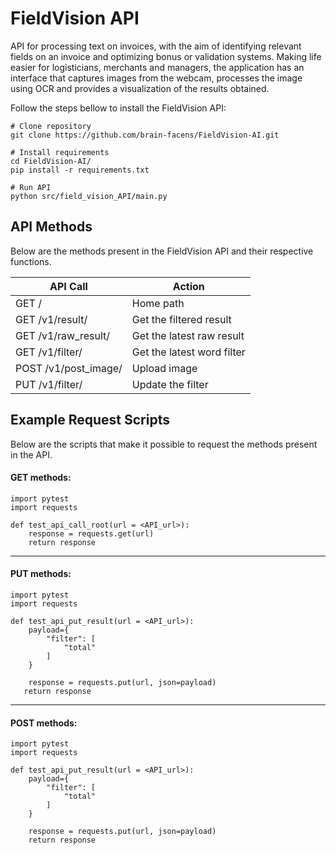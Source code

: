 # FieldVision API
API for processing text on invoices, with the aim of identifying relevant fields on an invoice and optimizing bonus or validation systems. Making life easier for logisticians, merchants and managers, the application has an interface that captures images from the webcam, processes the image using OCR and provides a visualization of the results obtained.

Follow the steps bellow to install the FieldVision API:

```
# Clone repository
git clone https://github.com/brain-facens/FieldVision-AI.git

# Install requirements
cd FieldVision-AI/
pip install -r requirements.txt

# Run API
python src/field_vision_API/main.py
```

## API Methods
Below are the methods present in the FieldVision API and their respective functions.

| API Call | Action|
|----------|-------|
| GET / | Home path |
| GET /v1/result/ | Get the filtered result |
| GET /v1/raw_result/ | Get the latest raw result |
| GET /v1/filter/ | Get the latest word filter |
| POST /v1/post_image/ | Upload image |
| PUT /v1/filter/ | Update the filter |




## Example Request Scripts
Below are the scripts that make it possible to request the methods present in the API.

#### **GET** methods:

```
import pytest
import requests

def test_api_call_root(url = <API_url>):
    response = requests.get(url)
    return response
```
---
#### **PUT** methods:

```
import pytest
import requests

def test_api_put_result(url = <API_url>):
    payload={
        "filter": [
            "total"
        ]
    }

    response = requests.put(url, json=payload)
   return response
```
---
#### **POST** methods:

```
import pytest
import requests

def test_api_put_result(url = <API_url>):
    payload={
        "filter": [
            "total"
        ]
    }

    response = requests.put(url, json=payload)
    return response
```
